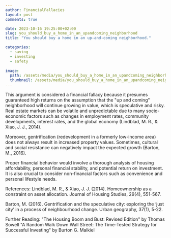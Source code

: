 ```yaml
---
author: FinancialFallacies
layout: post
comments: true

date: 2023-10-16 19:25:00+02:00  
slug: you_should_buy_a_home_in_an_upandcoming_neighborhood
title: "You should buy a home in an up-and-coming neighborhood."

categories:
  - saving
  - investing
  - safety
  
image:
  path: /assets/media/you_should_buy_a_home_in_an_upandcoming_neighborhood.jpg
  thumbnail: /assets/media/you_should_buy_a_home_in_an_upandcoming_neighborhood.jpg
---
```


This argument is considered a financial fallacy because it presumes guaranteed high returns on the assumption that the "up and coming" neighborhood will continue growing in value, which is speculative and risky. Real estate markets can be volatile and unpredictable due to many socio-economic factors such as changes in employment rates, community developments, interest rates, and the global economy (Lindblad, M. R., & Xiao, J. J., 2014).

Moreover, gentrification (redevelopment in a formerly low-income area) does not always result in increased property values. Sometimes, cultural and social resistance can negatively impact the expected growth (Barton, M., 2016).

Proper financial behavior would involve a thorough analysis of housing affordability, personal financial stability, and potential return on investment. It is also crucial to consider non-financial factors such as convenience and personal lifestyle needs.

References:
Lindblad, M. R., & Xiao, J. J. (2014). Homeownership as a constraint on asset allocation. Journal of Housing Studies, 29(4), 551-567.

Barton, M. (2016). Gentrification and the speculative city: exploring the ‘just city’ in a process of neighbourhood change. Urban geography, 37(1), 5-22.

Further Reading:
"The Housing Boom and Bust: Revised Edition" by Thomas Sowell
"A Random Walk Down Wall Street: The Time-Tested Strategy for Successful Investing" by Burton G. Malkiel

